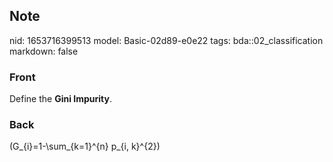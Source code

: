 ## Note
nid: 1653716399513
model: Basic-02d89-e0e22
tags: bda::02_classification
markdown: false

### Front
Define the <b>Gini Impurity</b>.

### Back
\(G_{i}=1-\sum_{k=1}^{n} p_{i, k}^{2}\)
